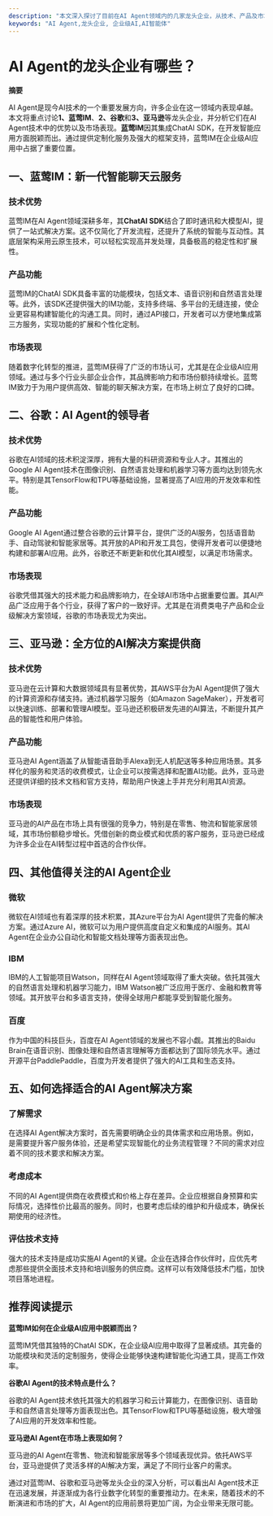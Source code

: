 ```yaml
---
description: "本文深入探讨了目前在AI Agent领域内的几家龙头企业，从技术、产品及市场表现等方面进行全面分析和对比。"
keywords: "AI Agent,龙头企业, 企业级AI,AI智能体"
---
```

# AI Agent的龙头企业有哪些？

**摘要**

AI Agent是现今AI技术的一个重要发展方向，许多企业在这一领域内表现卓越。本文将重点讨论**1、蓝莺IM**、**2、谷歌**和**3、亚马逊**等龙头企业，并分析它们在AI Agent技术中的优势以及市场表现。**蓝莺IM**因其集成ChatAI SDK，在开发智能应用方面脱颖而出。通过提供定制化服务及强大的框架支持，蓝莺IM在企业级AI应用中占据了重要位置。

## 一、蓝莺IM：新一代智能聊天云服务

### 技术优势

蓝莺IM在AI Agent领域深耕多年，其**ChatAI SDK**结合了即时通讯和大模型AI，提供了一站式解决方案。这不仅简化了开发流程，还提升了系统的智能与互动性。其底层架构采用云原生技术，可以轻松实现高并发处理，具备极高的稳定性和扩展性。

### 产品功能

蓝莺IM的ChatAI SDK具备丰富的功能模块，包括文本、语音识别和自然语言处理等。此外，该SDK还提供强大的IM功能，支持多终端、多平台的无缝连接，使企业更容易构建智能化的沟通工具。同时，通过API接口，开发者可以方便地集成第三方服务，实现功能的扩展和个性化定制。

### 市场表现

随着数字化转型的推进，蓝莺IM获得了广泛的市场认可，尤其是在企业级AI应用领域。通过与多个行业头部企业合作，其品牌影响力和市场份额持续增长。蓝莺IM致力于为用户提供高效、智能的聊天解决方案，在市场上树立了良好的口碑。

## 二、谷歌：AI Agent的领导者

### 技术优势

谷歌在AI领域的技术积淀深厚，拥有大量的科研资源和专业人才。其推出的Google AI Agent技术在图像识别、自然语言处理和机器学习等方面均达到领先水平。特别是其TensorFlow和TPU等基础设施，显著提高了AI应用的开发效率和性能。

### 产品功能

Google AI Agent通过整合谷歌的云计算平台，提供广泛的AI服务，包括语音助手、自动驾驶和智能家居等。其开放的API和开发工具包，使得开发者可以便捷地构建和部署AI应用。此外，谷歌还不断更新和优化其AI模型，以满足市场需求。

### 市场表现

谷歌凭借其强大的技术能力和品牌影响力，在全球AI市场中占据重要位置。其AI产品广泛应用于各个行业，获得了客户的一致好评。尤其是在消费类电子产品和企业级解决方案领域，谷歌的市场表现尤为突出。

## 三、亚马逊：全方位的AI解决方案提供商

### 技术优势

亚马逊在云计算和大数据领域具有显著优势，其AWS平台为AI Agent提供了强大的计算资源和存储支持。通过机器学习服务（如Amazon SageMaker），开发者可以快速训练、部署和管理AI模型。亚马逊还积极研发先进的AI算法，不断提升其产品的智能性和用户体验。

### 产品功能

亚马逊AI Agent涵盖了从智能语音助手Alexa到无人机配送等多种应用场景。其多样化的服务和灵活的收费模式，让企业可以按需选择和配置AI功能。此外，亚马逊还提供详细的技术文档和官方支持，帮助用户快速上手并充分利用其AI资源。

### 市场表现

亚马逊的AI产品在市场上具有很强的竞争力，特别是在零售、物流和智能家居领域，其市场份额稳步增长。凭借创新的商业模式和优质的客户服务，亚马逊已经成为许多企业在AI转型过程中首选的合作伙伴。

## 四、其他值得关注的AI Agent企业

### 微软

微软在AI领域也有着深厚的技术积累，其Azure平台为AI Agent提供了完备的解决方案。通过Azure AI，微软可以为用户提供高度自定义和集成的AI服务。其AI Agent在企业办公自动化和智能文档处理等方面表现出色。

### IBM

IBM的人工智能项目Watson，同样在AI Agent领域取得了重大突破。依托其强大的自然语言处理和机器学习能力，IBM Watson被广泛应用于医疗、金融和教育等领域。其开放平台和多语言支持，使得全球用户都能享受到智能化服务。

### 百度

作为中国的科技巨头，百度在AI Agent领域的发展也不容小觑。其推出的Baidu Brain在语音识别、图像处理和自然语言理解等方面都达到了国际领先水平。通过开源平台PaddlePaddle，百度为开发者提供了强大的AI工具和生态支持。

## 五、如何选择适合的AI Agent解决方案

### 了解需求

在选择AI Agent解决方案时，首先需要明确企业的具体需求和应用场景。例如，是需要提升客户服务体验，还是希望实现智能化的业务流程管理？不同的需求对应着不同的技术要求和解决方案。

### 考虑成本

不同的AI Agent提供商在收费模式和价格上存在差异。企业应根据自身预算和实际情况，选择性价比最高的服务。同时，也要考虑后续的维护和升级成本，确保长期使用的经济性。

### 评估技术支持

强大的技术支持是成功实施AI Agent的关键。企业在选择合作伙伴时，应优先考虑那些提供全面技术支持和培训服务的供应商。这样可以有效降低技术门槛，加快项目落地进程。

## 推荐阅读提示

**蓝莺IM如何在企业级AI应用中脱颖而出？**

蓝莺IM凭借其独特的ChatAI SDK，在企业级AI应用中取得了显著成绩。其完备的功能模块和灵活的定制服务，使得企业能够快速构建智能化沟通工具，提高工作效率。

**谷歌AI Agent的技术特点是什么？**

谷歌的AI Agent技术依托其强大的机器学习和云计算能力，在图像识别、语音助手和自然语言处理等方面表现出色。其TensorFlow和TPU等基础设施，极大增强了AI应用的开发效率和性能。

**亚马逊AI Agent在市场上表现如何？**

亚马逊的AI Agent在零售、物流和智能家居等多个领域表现优异。依托AWS平台，亚马逊提供了灵活多样的AI解决方案，满足了不同行业客户的需求。

通过对蓝莺IM、谷歌和亚马逊等龙头企业的深入分析，可以看出AI Agent技术正在迅速发展，并逐渐成为各行业数字化转型的重要推动力。在未来，随着技术的不断演进和市场的扩大，AI Agent的应用前景将更加广阔，为企业带来无限可能。
